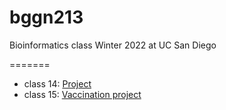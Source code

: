 # bggn213
Bioinformatics class Winter 2022 at UC San Diego

=======

- class 14: [Project](https://github.com/Nickase112/bggn213/tree/main/class14)
- class 15: [Vaccination project](https://github.com/Nickase112/bggn213/blob/main/class15.Rmd)


